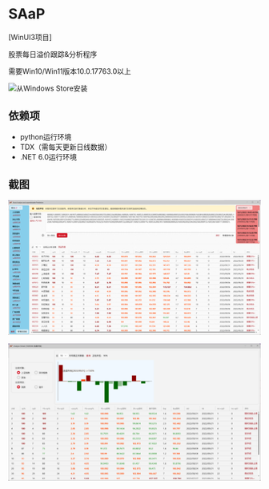 # SAaP

[WinUI3项目]

股票每日溢价跟踪&分析程序

需要Win10/Win11版本10.0.17763.0以上

![从Windows Store安装](https://www.microsoft.com/store/apps/9P9PVZS13C97)

## 依赖项

- python运行环境
- TDX（需每天更新日线数据）
- .NET 6.0运行环境

## 截图

![屏幕截图](/Assets/overview.png)

![详细](/Assets/detail.png)
